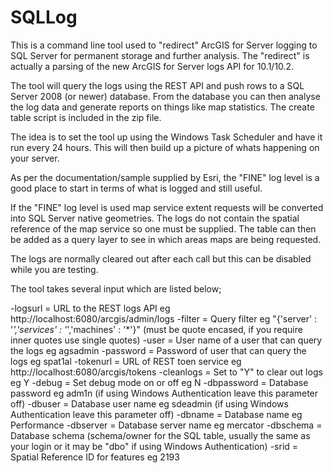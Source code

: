 SQLLog
======

This is a command line tool used to "redirect" ArcGIS for Server logging to SQL Server for permanent storage and further analysis. The "redirect" is actually a parsing of the new ArcGIS for Server logs API for 10.1/10.2.

The tool will query the logs using the REST API and push rows to a SQL Server 2008 (or newer) database. From the database you can then analyse the log data and generate reports on things like map statistics. The create table script is included in the zip file.

The idea is to set the tool up using the Windows Task Scheduler and have it run every 24 hours. This will then build up a picture of whats happening on your server.

As per the documentation/sample supplied by Esri, the "FINE" log level is a good place to start in terms of what is logged and still useful.

If the "FINE" log level is used map service extent requests will be converted into SQL Server native geometries. The logs do not contain the spatial reference of the map service so one must be supplied. The table can then be added as a query layer to see in which areas maps are being requested.

The logs are normally cleared out after each call but this can be disabled while you are testing.

The tool takes several input which are listed below;

-logsurl = URL to the REST logs API eg http://localhost:6080/arcgis/admin/logs 
-filter = Query filter eg "{'server' : '*','services' : '*','machines' : '*'}" (must be quote encased, if you require inner quotes use single quotes) 
-user = User name of a user that can query the logs eg agsadmin 
-password = Password of user that can query the logs eg spat1al 
-tokenurl = URL of REST toen service eg http://localhost:6080/arcgis/tokens 
-cleanlogs = Set to "Y" to clear out logs eg Y 
-debug = Set debug mode on or off eg N 
-dbpassword = Database password eg adm1n (if using Windows Authentication leave this parameter off)
-dbuser = Database user name eg sdeadmin (if using Windows Authentication leave this parameter off)
-dbname = Database name eg Performance 
-dbserver = Database server name eg mercator
-dbschema = Database schema (schema/owner for the SQL table, usually the same as your login or it may be "dbo" if using Windows Authentication)
-srid = Spatial Reference ID for features eg 2193
 

